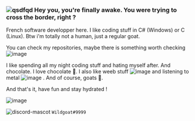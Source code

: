 ### ![qsdfqd](https://user-images.githubusercontent.com/30344403/131254734-5a9f3cea-9bef-4bd7-a217-e787e2c22ded.png) Hey you, you're finally awake. You were trying to cross the border, right ?

French software developper here. I like coding stuff in C# (Windows) or C (Linux). Btw i'm totally not a human, just a regular goat.

You can check my repositories, maybe there is something worth checking ![image](https://user-images.githubusercontent.com/30344403/132070420-de91bcbf-2863-49e4-8113-a77575348683.png)


I like spending all my night coding stuff and hating myself after. And chocolate. I love chocolate 🍫. I also like weeb stuff ![image](https://user-images.githubusercontent.com/30344403/131254419-3b496093-7925-4b58-b67d-c4e1ac4cd23b.png)
 and listening to metal ![image](https://user-images.githubusercontent.com/30344403/131254452-9061f1a9-6181-4c54-b788-68616cd1ab20.png)
. And of course, goats 🐐.

And that's it, have fun and stay hydrated !

![image](https://user-images.githubusercontent.com/30344403/131254285-16fee19b-82fa-42bc-9b28-87c92bef1a0d.png)

![discord-mascot](https://user-images.githubusercontent.com/30344403/131254540-ade59510-9610-407a-a8c0-07044208f841.png) `Wildgoat#9999`
